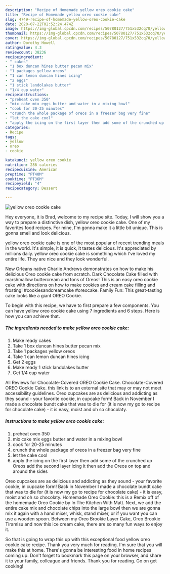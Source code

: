 ```yaml
---
description: "Recipe of Homemade yellow oreo cookie cake"
title: "Recipe of Homemade yellow oreo cookie cake"
slug: 4749-recipe-of-homemade-yellow-oreo-cookie-cake
date: 2020-07-22T02:52:24.474Z
image: https://img-global.cpcdn.com/recipes/50780127/751x532cq70/yellow-oreo-cookie-cake-recipe-main-photo.jpg
thumbnail: https://img-global.cpcdn.com/recipes/50780127/751x532cq70/yellow-oreo-cookie-cake-recipe-main-photo.jpg
cover: https://img-global.cpcdn.com/recipes/50780127/751x532cq70/yellow-oreo-cookie-cake-recipe-main-photo.jpg
author: Dorothy Howell
ratingvalue: 4.3
reviewcount: 38236
recipeingredient:
- " cakes"
- "1 box duncan hines butter pecan mix"
- "1 packages yellow oreos"
- "1 can lemon duncan hines icing"
- "2 eggs"
- "1 stick landolakes butter"
- "1/4 cup water"
recipeinstructions:
- "preheat oven 350"
- "mix cake mix eggs butter and water in a mixing bowl"
- "cook for 20-25 minutes"
- "crunch the whole package of oreos in a freezer bag very fine"
- "let the cake cool"
- "apply the icing on the first layer then add some of the crunched up Oreos add the second layer icing it then add the Oreos on top and around the sides"
categories:
- Recipe
tags:
- yellow
- oreo
- cookie

katakunci: yellow oreo cookie 
nutrition: 286 calories
recipecuisine: American
preptime: "PT40M"
cooktime: "PT36M"
recipeyield: "4"
recipecategory: Dessert

---
```



![yellow oreo cookie cake](https://img-global.cpcdn.com/recipes/50780127/751x532cq70/yellow-oreo-cookie-cake-recipe-main-photo.jpg)

Hey everyone, it is Brad, welcome to my recipe site. Today, I will show you a way to prepare a distinctive dish, yellow oreo cookie cake. One of my favorites food recipes. For mine, I'm gonna make it a little bit unique. This is gonna smell and look delicious.

yellow oreo cookie cake is one of the most popular of recent trending meals in the world. It's simple, it is quick, it tastes delicious. It's appreciated by millions daily. yellow oreo cookie cake is something which I've loved my entire life. They are nice and they look wonderful.

New Orleans native Charlie Andrews demonstrates on how to make his delicious Oreo cookie cake from scratch. Dark Chocolate Cake filled with marshmallow buttercream and tons of Oreos! This is an easy oreo cookie cake with directions on how to make cookies and cream cake filling and frosting! #cookiesandcreamcake #oreocake. Family Fun: This great-tasting cake looks like a giant OREO Cookie.


To begin with this recipe, we have to first prepare a few components. You can have yellow oreo cookie cake using 7 ingredients and 6 steps. Here is how you can achieve that.

<!--inarticleads1-->

##### The ingredients needed to make yellow oreo cookie cake:

1. Make ready  cakes
1. Take 1 box duncan hines butter pecan mix
1. Take 1 packages yellow oreos
1. Take 1 can lemon duncan hines icing
1. Get 2 eggs
1. Make ready 1 stick landolakes butter
1. Get 1/4 cup water


All Reviews for Chocolate-Covered OREO Cookie Cake. Chocolate-Covered OREO Cookie Cake. this link is to an external site that may or may not meet accessibility guidelines. Oreo cupcakes are as delicious and addicting as they sound - your favorite cookie, in cupcake form! Back in November I made a chocolate bundt cake that was to die for (it is now my go to recipe for chocolate cake) - it is easy, moist and oh so chocolaty. 

<!--inarticleads2-->

##### Instructions to make yellow oreo cookie cake:

1. preheat oven 350
1. mix cake mix eggs butter and water in a mixing bowl
1. cook for 20-25 minutes
1. crunch the whole package of oreos in a freezer bag very fine
1. let the cake cool
1. apply the icing on the first layer then add some of the crunched up Oreos add the second layer icing it then add the Oreos on top and around the sides


Oreo cupcakes are as delicious and addicting as they sound - your favorite cookie, in cupcake form! Back in November I made a chocolate bundt cake that was to die for (it is now my go to recipe for chocolate cake) - it is easy, moist and oh so chocolaty. Homemade Oreo Cookie: this is a Remix off of the homemade Oreo Cookie by In The Kitchen With Matt. Next, we add the entire cake mix and chocolate chips into the large bowl then we are gonna mix it again with a hand mixer, whisk, stand mixer, or if you want you can use a wooden spoon. Between my Oreo Brookie Layer Cake, Oreo Brookie Tiramisu and now this ice cream cake, there are so many fun ways to enjoy it. 

So that is going to wrap this up with this exceptional food yellow oreo cookie cake recipe. Thank you very much for reading. I'm sure that you will make this at home. There's gonna be interesting food in home recipes coming up. Don't forget to bookmark this page on your browser, and share it to your family, colleague and friends. Thank you for reading. Go on get cooking!
